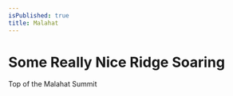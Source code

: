 ```yaml
---
isPublished: true
title: Malahat
---
```

# Some Really Nice Ridge Soaring

Top of the Malahat Summit